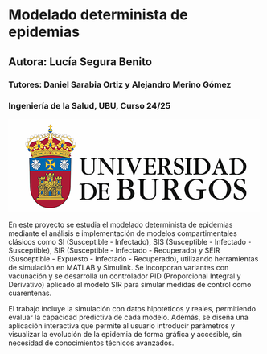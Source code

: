 # Modelado determinista de epidemias
## Autora: Lucía Segura Benito
### Tutores: Daniel Sarabia Ortiz y Alejandro Merino Gómez
### Ingeniería de la Salud, UBU, Curso 24/25

![Logo de la UBU](ubu.png)



En este proyecto se estudia el modelado determinista de epidemias mediante el análisis e implementación de modelos compartimentales clásicos como SI (Susceptible - Infectado), SIS (Susceptible - Infectado - Susceptible), SIR (Susceptible - Infectado - Recuperado) y SEIR (Susceptible - Expuesto - Infectado - Recuperado), utilizando herramientas de simulación en MATLAB y Simulink. Se incorporan variantes con vacunación y se desarrolla un controlador PID (Proporcional Integral y Derivativo) aplicado al modelo SIR para simular medidas de control como cuarentenas.




El trabajo incluye la simulación con datos hipotéticos y reales, permitiendo evaluar la capacidad predictiva de cada modelo. Además, se diseña una aplicación interactiva que permite al usuario introducir parámetros y visualizar la evolución de la epidemia de forma gráfica y accesible, sin necesidad de conocimientos técnicos avanzados.

